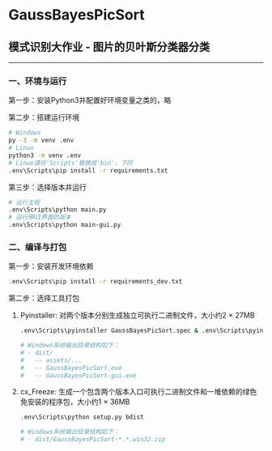 # GaussBayesPicSort
## 模式识别大作业 - 图片的贝叶斯分类器分类

***
### 一、环境与运行
第一步：安装Python3并配置好环境变量之类的，略

第二步：搭建运行环境
``` bash
# Windows
py -3 -m venv .env
# Linux
python3 -m venv .env
# Linux请将'Scripts'替换成'bin'，下同
.env\Scripts\pip install -r requirements.txt
```

第三步：选择版本并运行
``` bash
# 运行主程
.env\Scripts\python main.py
# 运行带UI界面的版本
.env\Scripts\python main-gui.py
```

### 二、编译与打包
第一步：安装开发环境依赖
``` bash
.env\Scripts\pip install -r requirements_dev.txt
```
第二步：选择工具打包
1. Pyinstaller: 对两个版本分别生成独立可执行二进制文件，大小约2 × 27MB
    ``` bash
    .env\Scripts\pyinstaller GaussBayesPicSort.spec & .env\Scripts\pyinstaller GaussBayesPicSort-gui.spec

    # Windows系统输出目录结构如下：
    # - dist/
    #   -- assets/...
    #   -- GaussBayesPicSort.exe
    #   -- GaussBayesPicSort-gui.exe
    ```

2. cx_Freeze: 生成一个包含两个版本入口可执行二进制文件和一堆依赖的绿色免安装的程序包，大小约1 × 36MB

    ``` bash
    .env\Scripts\python setup.py bdist

    # Windows系统输出目录结构如下：
    # - dist/GaussBayesPicSort-*.*.win32.zip
    ```